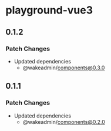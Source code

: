 # playground-vue3

## 0.1.2

### Patch Changes

- Updated dependencies
  - @wakeadmin/components@0.3.0

## 0.1.1

### Patch Changes

- Updated dependencies
  - @wakeadmin/components@0.2.0

